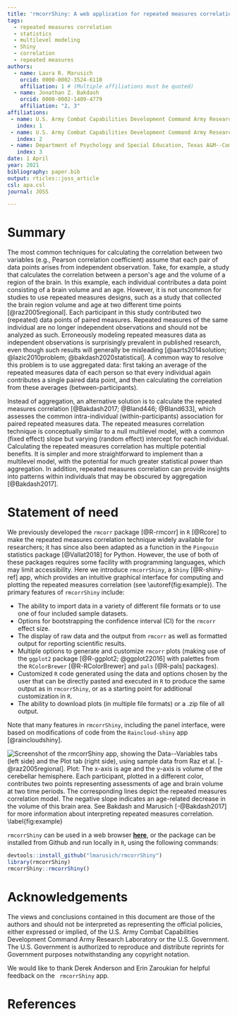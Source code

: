 ```yaml
---
title: 'rmcorrShiny: A web application for repeated measures correlation'
tags:
  - repeated measures correlation
  - statistics
  - multilevel modeling
  - Shiny
  - correlation
  - repeated measures
authors:
  - name: Laura R. Marusich
    orcid: 0000-0002-3524-6110
    affiliation: 1 # (Multiple affiliations must be quoted)
  - name: Jonathan Z. Bakdash
    orcid: 0000-0002-1409-4779
    affiliation: "2, 3"
affiliations:
 - name: U.S. Army Combat Capabilities Development Command Army Research Laboratory South at the University of Texas at Arlington
   index: 1
 - name: U.S. Army Combat Capabilities Development Command Army Research Laboratory South at the University of Texas at Dallas
   index: 2
 - name: Department of Psychology and Special Education, Texas A&M--Commerce
   index: 3
date: 1 April
year: 2021
bibliography: paper.bib
output: rticles::joss_article
csl: apa.csl
journal: JOSS

---
```

# Summary

The most common techniques for calculating the correlation between two variables 
(e.g., Pearson correlation coefficient) assume that each pair of data points arises from
independent observation. Take, for example, a study that calculates the correlation
between a person's age and the volume of a region of the brain. In this example, each
individual contributes a data point consisting of a brain volume and an age. However, it 
is not uncommon for studies to use repeated measures designs, such as a study that collected 
the brain region volume and age at two different time points [@raz2005regional]. Each 
participant in this study contributed two (repeated) data points of paired measures. Repeated 
measures of the same individual are no longer independent observations and should not be 
analyzed as such. Erroneously modeling repeated measures data as independent observations is 
surprisingly prevalent in published research, even though such results will generally be 
misleading [@aarts2014solution; @lazic2010problem; @bakdash2020statistical]. A common way to 
resolve this problem is to use aggregated data: first taking an average of the repeated measures 
data of each person so that every individual again contributes a single paired data point, and
then calculating the correlation from these averages (between-participants).  

Instead of aggregation, an alternative solution is to calculate the repeated measures
correlation [@Bakdash2017; @Bland446; @Bland633], which assesses the common
intra-individual (within-participants) association for paired repeated measures data. The
repeated measures correlation technique is conceptually similar to a null multilevel model,
with a common (fixed effect) slope but varying (random effect) intercept for each individual. 
Calculating the repeated measures correlation has multiple potential benefits. It is simpler 
and more straightforward to implement than a multilevel model, with the potential for much 
greater statistical power than aggregation. In addition, repeated measures correlation can 
provide insights into patterns within individuals that may be obscured by aggregation [@Bakdash2017]. 

# Statement of need

We previously developed the ``rmcorr`` package [@R-rmcorr] in  ``R`` [@Rcore] to make the repeated measures
correlation technique widely available for researchers; it has since also been adapted as 
a function in the ``Pingouin`` statistics package [@Vallat2018] for Python. However, the use 
of both of these packages requires some facility with programming languages, which may limit
accessibility. Here we introduce ``rmcorrShiny``, a ``Shiny`` [@R-shiny-ref] app, which provides an intuitive graphical
interface for computing and plotting the repeated measures correlation (see \autoref{fig:example}). 
The primary features of ``rmcorrShiny`` include:

* The ability to import data in a variety of different file formats or to use one of four included sample 
datasets.
* Options for bootstrapping the confidence interval (CI) for the ``rmcorr`` effect size.
* The display of raw data and the output from ``rmcorr`` as well as formatted output for reporting scientific results. 
* Multiple options to generate and customize ``rmcorr`` plots (making use of the 
``ggplot2`` package [@R-ggplot2; @ggplot22016] with palettes from the ``RColorBrewer`` 
[@R-RColorBrewer] and ``pals`` [@R-pals] packages).
* Customized ``R`` code generated using the data and options chosen by the user that can be directly
pasted and executed in ``R`` to produce the same output as in ``rmcorrShiny``, or as a 
starting point for additional customization in ``R``. 
* The ability to download plots (in multiple file formats) or a .zip file of all output.

Note that many features in ``rmcorrShiny``, including the panel interface, were based on modifications of code 
from the ``Raincloud-shiny`` app [@raincloudshiny].  

![Screenshot of the `` rmcorrShiny`` app, showing the Data--Variables tabs (left side) and
the Plot tab (right side), using sample data from Raz et al. [-@raz2005regional]. Plot:
The x-axis is age and the y-axis is volume of the cerebellar hemisphere. Each participant,
plotted in a different color, contributes two points representing assessments of age and
brain volume at two time periods. The corresponding lines depict the repeated measures
correlation model. The negative slope indicates an age-related decrease in the volume of
this brain area. See Bakdash and Marusich [-@Bakdash2017] for more information about
interpreting repeated measures correlation.  
\label{fig:example}](rmcorr_example_input_plot.jpg)

``rmcorrShiny`` can be used in a web browser [**here**](https://lmarusich.shinyapps.io/shiny_rmcorr/), 
or the package can be installed from Github and run locally in ``R``, using the following commands: 

```r
devtools::install_github("lmarusich/rmcorrShiny")
library(rmcorrShiny)
rmcorrShiny::rmcorrShiny()
```

# Acknowledgements

The views and conclusions contained in this document are those of the authors and should 
not be interpreted as representing the official policies, either expressed or implied, of 
the U.S. Army Combat Capabilities Development Command Army Research Laboratory or the U.S. 
Government. The U.S. Government is authorized to reproduce and distribute reprints for 
Government purposes notwithstanding any copyright notation.

We would like to thank Derek Anderson and Erin Zaroukian for helpful feedback on the `` rmcorrShiny`` app.

# References
